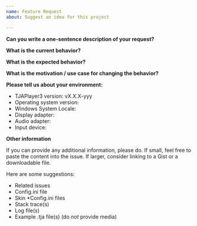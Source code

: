 ```yaml
---
name: Feature Request
about: Suggest an idea for this project

---
```


**Can you write a one-sentence description of your request?**



**What is the current behavior?**



**What is the expected behavior?**



**What is the motivation / use case for changing the behavior?**



**Please tell us about your environment:**

- TJAPlayer3 version: vX.X.X-yyy
- Operating system version:
- Windows System Locale:
- Display adapter:
- Audio adapter:
- Input device:



**Other information**

If you can provide any additional information, please do. If small, feel free to paste the content into the issue. If larger, consider linking to a Gist or a downloadable file.

Here are some suggestions:

- Related issues
- Config.ini file
- Skin *Config.ini files
- Stack trace(s)
- Log file(s)
- Example .tja file(s) (do *not* provide media)


